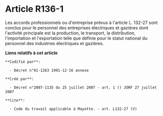 # Article R136-1

Les accords professionnels ou d'entreprise prévus à l'article L. 132-27 sont conclus pour le personnel des entreprises
électriques et gazières dont l'activité principale est la production, le transport, la distribution, l'importation et
l'exportation telle que définie pour le statut national du personnel des industries électriques et gazières.

**Liens relatifs à cet article**

	**Codifié par**:

	  - Décret n°91-1263 1991-12-16 annexe

	**Créé par**:

	  - Décret n°2007-1135 du 25 juillet 2007 - art. 1 () JORF 27 juillet 2007

	**Cite**:

	  - Code du travail applicable à Mayotte. - art. L132-27 (V)
